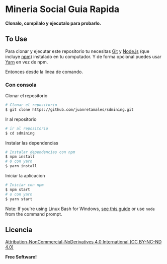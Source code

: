 # Mineria Social Guia Rapida

**Clonalo, compilalo y ejecutalo para probarlo.**

## To Use
Para clonar y ejecutar este repositorio tu necesitas [Git](https://git-scm.com) y [Node.js](https://nodejs.org/en/download/) (que incluye [npm](http://npmjs.com)) instalado en tu computador. Y de forma opcional puedes usar [Yarn](https://yarnpkg.com/en/docs/install) en vez de npm.

Entonces desde la linea de comando.


### Con consola
Clonar el repositorio
```bash
# Clonar el repositorio
$ git clone https://github.com/juanretamales/sdmining.git
```
Ir al repositorio
```bash
# ir al repositorio
$ cd sdmining
```
Instalar las dependencias
```bash
# Instalar dependencias con npm
$ npm install
# O con yarn
$ yarn install
```
Iniciar la aplicacion
```bash
# Iniciar con npm
$ npm start
# o con yarn
$ yarn start
```

Note: If you're using Linux Bash for Windows, [see this guide](https://www.howtogeek.com/261575/how-to-run-graphical-linux-desktop-applications-from-windows-10s-bash-shell/) or use `node` from the command prompt.




## Licencia

[Attribution-NonCommercial-NoDerivatives 4.0 International (CC BY-NC-ND 4.0) ](LICENSE.md)

**Free Software!**
